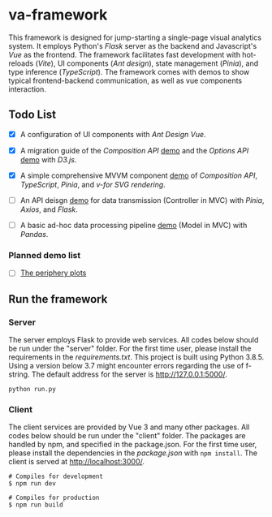 # va-framework

This framework is designed for jump-starting a single-page visual analytics system.
It employs Python's _Flask_ server as the backend and Javascript's _Vue_ as the frontend.
The framework facilitates fast development with hot-reloads (_Vite_), UI components (_Ant design_), state management (_Pinia_), and type inference (_TypeScript_).
The framework comes with demos to show typical frontend-backend communication, as well as vue components interaction.

<!-- ![image](https://github.com/gzwongkk/framework-flask-vue/blob/master/README.png) -->

## Todo List
- [x] A configuration of UI components with *Ant Design Vue*.
- [x] A migration guide of the *Composition API* [demo](./client/src/components/CompositionD3Bar.vue) and the *Options API* [demo](./client/src/components/OptionsD3Bar.vue) with *D3.js*.
- [x] A simple comprehensive MVVM component [demo](./client/src/components/Datasaurus.vue) of *Composition API*, *TypeScript*, *Pinia*, and *v-for SVG rendering*.
- [ ] An API deisgn [demo](./client/src/stores/netflix.ts) for data transmission (Controller in MVC) with *Pinia*, *Axios*, and *Flask*.
- [ ] A basic ad-hoc data processing pipeline [demo](./server/src/models.py) (Model in MVC) with *Pandas*.


### Planned demo list
- [ ] [The periphery plots](https://gotz.web.unc.edu/research-project/periphery-plots/)

## Run the framework

### Server

The server employs Flask to provide web services.
All codes below should be run under the "server" folder.
For the first time user, please install the requirements in the _requirements.txt_.
This project is built using Python 3.8.5.
Using a version below 3.7 might encounter errors regarding the use of f-string.
The default address for the server is <http://127.0.0.1:5000/>.

```
python run.py
```

### Client

The client services are provided by Vue 3 and many other packages.
All codes below should be run under the "client" folder.
The packages are handled by npm, and specified in the package.json.
For the first time user, please install the dependencies in the _package.json_ with `npm install`.
The client is served at <http://localhost:3000/>.

```
# Compiles for development
$ npm run dev

# Compiles for production
$ npm run build
```
